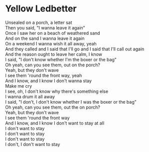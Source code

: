 # Yellow Ledbetter

Unsealed on a porch, a letter sat  
Then you said, "I wanna leave it again"  
Once I saw her on a beach of weathered sand  
And on the sand I wanna leave it again  
On a weekend I wanna wish it all away, yeah  
And they called and I said that I'll go and I said that I'll call out again  
And the reason ought to leave her calm, I know  
I said, "I don't know whether I'm the boxer or the bag"  
Oh yeah, can you see them, out on the porch?  
Yeah, but they don't wave  
I see them 'round the front way, yeah  
And I know, and I know I don't wanna stay  
Make me cry  
I see, oh, I don't know why there's something else  
I wanna drum it all away  
I said, "I don't, I don't know whether I was the boxer or the bag"  
Oh yeah, can you see them, out the on porch?  
Yeah, but they don't wave  
I see them 'round the front way  
And I know, and I know I don't want to stay at all  
I don't want to stay  
I don't want to stay  
I don't want to stay  
I don't, I don't want to stay
